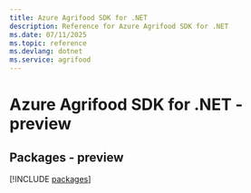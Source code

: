 ```yaml
---
title: Azure Agrifood SDK for .NET
description: Reference for Azure Agrifood SDK for .NET
ms.date: 07/11/2025
ms.topic: reference
ms.devlang: dotnet
ms.service: agrifood
---
```

# Azure Agrifood SDK for .NET - preview
## Packages - preview
[!INCLUDE [packages](agrifood-index.md)]